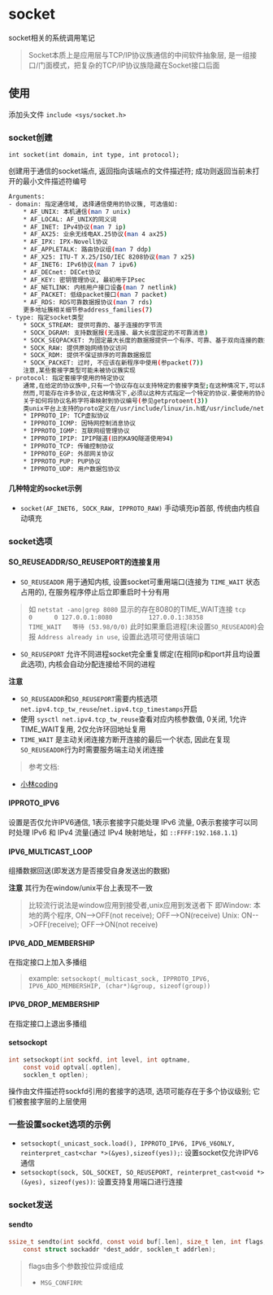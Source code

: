 # socket
socket相关的系统调用笔记

> Socket本质上是应用层与TCP/IP协议族通信的中间软件抽象层, 是一组接口/门面模式，把复杂的TCP/IP协议族隐藏在Socket接口后面

## 使用

添加头文件 `include <sys/socket.h>`

### socket创建

`int socket(int domain, int type, int protocol);`

创建用于通信的socket端点, 返回指向该端点的文件描述符; 成功则返回当前未打开的最小文件描述符编号
```sh
Arguments:
- domain: 指定通信域, 选择通信使用的协议簇, 可选值如:
    * AF_UNIX: 本机通信(man 7 unix)
    * AF_LOCAL: AF_UNIX的同义词
    * AF_INET: IPv4协议(man 7 ip)
    * AF_AX25: 业余无线电AX.25协议(man 4 ax25)
    * AF_IPX: IPX-Novell协议
    * AF_APPLETALK: 路由协议组(man 7 ddp)
    * AF_X25: ITU-T X.25/ISO/IEC 8208协议(man 7 x25)
    * AF_INET6: IPv6协议(man 7 ipv6)
    * AF_DECnet: DECet协议
    * AF_KEY: 密钥管理协议, 最初用于IPsec
    * AF_NETLINK: 内核用户接口设备(man 7 netlink)
    * AF_PACKET: 低级packet接口(man 7 packet)
    * AF_RDS: RDS可靠数据报协议(man 7 rds)
    更多地址簇相关细节参address_families(7)
- type: 指定socket类型
    * SOCK_STREAM: 提供可靠的、基于连接的字节流
    * SOCK_DGRAM: 支持数据报(无连接、最大长度固定的不可靠消息)
    * SOCK_SEQPACKET: 为固定最大长度的数据报提供一个有序、可靠、基于双向连接的数据传输路径,每次输入系统调用都要求使用者读取整个数据包
    * SOCK_RAW: 提供原始网络协议访问
    * SOCK_RDM: 提供不保证排序的可靠数据报层
    * SOCK_PACKET: 过时, 不应该在新程序中使用(参packet(7))
    注意,某些套接字类型可能未被协议簇实现
- protocol: 指定套接字使用的特定协议
    通常,在给定的协议族中,只有一个协议存在以支持特定的套接字类型;在这种情况下,可以将protocol指定为0
    然而,可能存在许多协议,在这种情况下,必须以这种方式指定一个特定的协议.要使用的协议号特定于要在其中进行通信的domain(参protocols(5))
    关于如何将协议名称字符串映射到协议编号(参见getprotoent(3))
    类unix平台上支持的proto定义在/usr/include/linux/in.h或/usr/include/netinet/in.h中, 部分示例如下:
    * IPPROTO_IP: TCP虚拟协议
    * IPPROTO_ICMP: 因特网控制消息协议
    * IPPROTO_IGMP: 互联网组管理协议
    * IPPROTO_IPIP: IPIP隧道(旧的KA9Q隧道使用94)
    * IPPROTO_TCP: 传输控制协议
    * IPPROTO_EGP: 外部网关协议
    * IPPROTO_PUP: PUP协议
    * IPPROTO_UDP: 用户数据包协议
```

#### 几种特定的socket示例

- `socket(AF_INET6, SOCK_RAW, IPPROTO_RAW)` 手动填充ip首部, 传统由内核自动填充

### socket选项

#### SO_REUSEADDR/SO_REUSEPORT的连接复用

- `SO_REUSEADDR` 用于通知内核, 设置socket可重用端口(连接为 `TIME_WAIT` 状态占用的), 在服务程序停止后立即重启时十分有用
> 如 `netstat -ano|grep 8080` 显示的存在8080的TIME_WAIT连接
`tcp        0      0 127.0.0.1:8080          127.0.0.1:38358         TIME_WAIT   等待 (53.98/0/0)`
> 此时如果重启进程(未设置`SO_REUSEADDR`)会报 `Address already in use`, 设置此选项可使用该端口
- `SO_REUSEPORT` 允许不同进程socket完全重复绑定(在相同ip和port并且均设置此选项), 内核会自动分配连接给不同的进程

**注意** 
- `SO_REUSEADDR`和`SO_REUSEPORT`需要内核选项`net.ipv4.tcp_tw_reuse`/`net.ipv4.tcp_timestamps`开启
- 使用 `sysctl net.ipv4.tcp_tw_reuse`查看对应内核参数值, 0关闭, 1允许TIME_WAIT复用, 2仅允许环回地址复用
- `TIME_WAIT` 是主动关闭连接方断开连接的最后一个状态, 因此在复现`SO_REUSEADDR`行为时需要服务端主动关闭连接

> 参考文档:
- [小林coding](https://zhuanlan.zhihu.com/p/450296852)

#### IPPROTO_IPV6

设置是否仅允许IPV6通信, 1表示套接字只能处理 IPv6 流量, 0表示套接字可以同时处理 IPv6 和 IPv4 流量(通过 IPv4 映射地址，如 `::FFFF:192.168.1.1`)

#### IPV6_MULTICAST_LOOP

组播数据回送(即发送方是否接受自身发送出的数据)

**注意** 其行为在window/unix平台上表现不一致
> 比较流行说法是window应用到接受者,unix应用到发送者下
> 即Window: 本地的两个程序, ON-->OFF(not receive); OFF-->ON(receive)
> Unix: ON-->OFF(receive); OFF-->ON(not receive)

#### IPV6_ADD_MEMBERSHIP

在指定接口上加入多播组

> example:
`setsockopt(_multicast_sock, IPPROTO_IPV6, IPV6_ADD_MEMBERSHIP, (char*)&group, sizeof(group))`

#### IPV6_DROP_MEMBERSHIP
在指定接口上退出多播组

#### setsockopt
```c
int setsockopt(int sockfd, int level, int optname,
    const void optval[.optlen],
    socklen_t optlen);
``` 

操作由文件描述符sockfd引用的套接字的选项, 选项可能存在于多个协议级别; 它们被套接字层的上层使用

### 一些设置socket选项的示例

- `setsockopt(_unicast_sock.load(), IPPROTO_IPV6, IPV6_V6ONLY, reinterpret_cast<char *>(&yes),sizeof(yes));`: 设置socket仅允许IPV6通信
- `setsockopt(sock, SOL_SOCKET, SO_REUSEPORT, reinterpret_cast<void *>(&yes), sizeof(yes))`: 设置支持复用端口进行连接

### socket发送

#### sendto

```c
ssize_t sendto(int sockfd, const void buf[.len], size_t len, int flags,
    const struct sockaddr *dest_addr, socklen_t addrlen);
```

> flags由多个参数按位异或组成
> - `MSG_CONFIRM`: